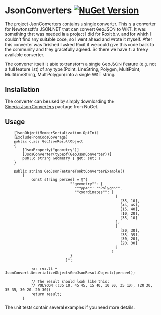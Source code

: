 # JsonConverters [![NuGet Version](http://img.shields.io/nuget/v/Sinedia.Json.Converters.svg?style=flat)](https://www.nuget.org/packages/Sinedia.Json.Converters)

The project JsonConverters contains a single converter. This is a converter for Newtonsoft's JSON.NET that can convert GeoJSON to WKT.
It was something that was needed in a project I did for Roxit b.v. and for which I couldn't find any suitable code, so I went ahead and wrote it myself.
After this converter was finished I asked Roxit if we could give this code back to the community and they gracefully agreed. So there we have it: a freely available converter.

The converter itself is able to transform a single GeoJSON Feature (e.g. not a full feature list) of any type (Point, LineString, Polygon, MultiPoint, MultiLineString, MultiPolygon) into a single WKT string.

## Installation
The converter can be used by simply downloading the [Sinedia.Json.Converters](https://www.nuget.org/packages/Sinedia.Json.Converters) package from NuGet.

## Usage

```
    [JsonObject(MemberSerialization.OptIn)]
    [ExcludeFromCodeCoverage]
    public class GeoJsonResultObject
    {
        [JsonProperty("geometry")]
        [JsonConverter(typeof(GeoJsonConverter))]
        public string Geometry { get; set; }
    }

    public string GeoJsonFeatureToWktConverterExample()
        {
            const string perceel = @"{
                              ""geometry"": {
                                ""type"": ""Polygon"",
                                ""coordinates"": [
                                                   [
                                                     [35, 10], 
                                                     [45, 45], 
                                                     [15, 40], 
                                                     [10, 20], 
                                                     [35, 10]
                                                   ], 
                                                   [
                                                     [20, 30], 
                                                     [35, 35], 
                                                     [30, 20], 
                                                     [20, 30]
                                                   ]
                                                 ]
                              }
                            }";

            var result = JsonConvert.DeserializeObject<GeoJsonResultObject>(perceel);

            // The result should look like this: 
            // POLYGON ((35 10, 45 45, 15 40, 10 20, 35 10), (20 30, 35 35, 30 20, 20 30))
            return result;
        }
```

The unit tests contain several examples if you need more details.